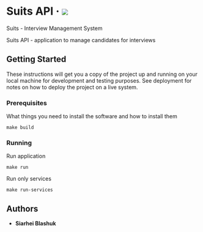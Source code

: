 # Suits API &middot; ![](https://github.com/suits-ims/suits-api/workflows/CI/badge.svg)

Suits - Interview Management System

Suits API - application to manage candidates for interviews

## Getting Started

These instructions will get you a copy of the project up and running on your local machine for development and testing purposes. See deployment for notes on how to deploy the project on a live system.

### Prerequisites

What things you need to install the software and how to install them

```
make build
```

### Running

Run application
```
make run
```

Run only services
```
make run-services
```

## Authors

* **Siarhei Blashuk**
